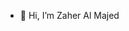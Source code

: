 - 👋 Hi, I’m Zaher Al Majed

<!---
zaheralmajed/zaheralmajed is a ✨ special ✨ repository because its `README.md` (this file) appears on your GitHub profile.
You can click the Preview link to take a look at your changes.
--->
